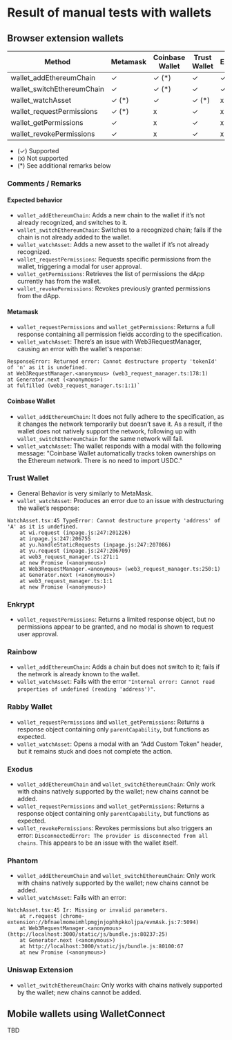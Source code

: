 # Result of manual tests with wallets

## Browser extension wallets

| Method                     | Metamask | Coinbase Wallet | Trust Wallet | Enkrypt | Rainbow | Rabby Wallet | Exodus | Phantom | Uniswap Extension |
| -------------------------- | -------- | --------------- | ------------ | ------- | ------- | ------------ | ------ | ------- | ----------------- |
| wallet_addEthereumChain    | ✓        | ✓ (\*)          | ✓            | ✓       | ✓ (\*)  | ✓            | x (\*) | x (\*)  | x                 |
| wallet_switchEthereumChain | ✓        | ✓ (\*)          | ✓            | ✓       | ✓       | ✓            | ✓ (\*) | ✓ (\*)  | ✓ (\*)            |
| wallet_watchAsset          | ✓ (\*)   | ✓               | ✓ (\*)       | x       | ✓ (\*)  | ✓ (\*)       | x      | ✓ (\*)  | x                 |
| wallet_requestPermissions  | ✓ (\*)   | x               | ✓            | x (\*)  | x       | ✓            | ✓      | ✓       | ✓                 |
| wallet_getPermissions      | ✓        | x               | ✓            | x       | x       | ✓            | ✓      | ✓       | ✓                 |
| wallet_revokePermissions   | ✓        | x               | ✓            | x       | x       | ✓            | ✓ (\*) | x       | ✓                 |

- (✓) Supported
- (x) Not supported
- (\*) See additional remarks below

### Comments / Remarks

#### Expected behavior

- `wallet_addEthereumChain`: Adds a new chain to the wallet if it’s not already recognized, and switches to it.
- `wallet_switchEthereumChain`: Switches to a recognized chain; fails if the chain is not already added to the wallet.
- `wallet_watchAsset`: Adds a new asset to the wallet if it’s not already recognized.
- `wallet_requestPermissions`: Requests specific permissions from the wallet, triggering a modal for user approval.
- `wallet_getPermissions`: Retrieves the list of permissions the dApp currently has from the wallet.
- `wallet_revokePermissions`: Revokes previously granted permissions from the dApp.

#### Metamask

- `wallet_requestPermissions` and `wallet_getPermissions`: Returns a full response containing all permission fields according to the specification.
- `wallet_watchAsset`: There’s an issue with Web3RequestManager, causing an error with the wallet's response:

```
ResponseError: Returned error: Cannot destructure property 'tokenId' of 'n' as it is undefined.
at Web3RequestManager.<anonymous> (web3_request_manager.ts:178:1)
at Generator.next (<anonymous>)
at fulfilled (web3_request_manager.ts:1:1)`
```

#### Coinbase Wallet

- `wallet_addEthereumChain`: It does not fully adhere to the specification, as it changes the network temporarily but doesn’t save it. As a result, if the wallet does not natively support the network, following up with `wallet_switchEthereumChain` for the same network will fail.
- `wallet_watchAsset`: The wallet responds with a modal with the following message: "Coinbase Wallet automatically tracks token ownerships on the Ethereum network. There is no need to import USDC."

### Trust Wallet

- General Behavior is very similarly to MetaMask.
- `wallet_watchAsset`: Produces an error due to an issue with destructuring the wallet’s response:

```
WatchAsset.tsx:45 TypeError: Cannot destructure property 'address' of 'A' as it is undefined.
    at wi.request (inpage.js:247:201226)
    at inpage.js:247:206755
    at yu.handleStaticRequests (inpage.js:247:207086)
    at yu.request (inpage.js:247:206709)
    at web3_request_manager.ts:271:1
    at new Promise (<anonymous>)
    at Web3RequestManager.<anonymous> (web3_request_manager.ts:250:1)
    at Generator.next (<anonymous>)
    at web3_request_manager.ts:1:1
    at new Promise (<anonymous>)
```

### Enkrypt

- `wallet_requestPermissions`: Returns a limited response object, but no permissions appear to be granted, and no modal is shown to request user approval.

### Rainbow

- `wallet_addEthereumChain`: Adds a chain but does not switch to it; fails if the network is already known to the wallet.
- `wallet_watchAsset`: Fails with the error `"Internal error: Cannot read properties of undefined (reading 'address')"`.

### Rabby Wallet

- `wallet_requestPermissions` and `wallet_getPermissions`: Returns a response object containing only `parentCapability`, but functions as expected.
- `wallet_watchAsset`: Opens a modal with an “Add Custom Token” header, but it remains stuck and does not complete the action.

### Exodus

- `wallet_addEthereumChain` and `wallet_switchEthereumChain`: Only work with chains natively supported by the wallet; new chains cannot be added.
- `wallet_requestPermissions` and `wallet_getPermissions`: Returns a response object containing only `parentCapability`, but functions as expected.
- `wallet_revokePermissions`: Revokes permissions but also triggers an error: `DisconnectedError: The provider is disconnected from all chains`. This appears to be an issue with the wallet itself.

### Phantom

- `wallet_addEthereumChain` and `wallet_switchEthereumChain`: Only work with chains natively supported by the wallet; new chains cannot be added.
- `wallet_watchAsset`: Fails with an error:

```
WatchAsset.tsx:45 Ir: Missing or invalid parameters.
    at r.request (chrome-extension://bfnaelmomeimhlpmgjnjophhpkkoljpa/evmAsk.js:7:5094)
    at Web3RequestManager.<anonymous> (http://localhost:3000/static/js/bundle.js:80237:25)
    at Generator.next (<anonymous>)
    at http://localhost:3000/static/js/bundle.js:80100:67
    at new Promise (<anonymous>)
```

### Uniswap Extension

- `wallet_switchEthereumChain`: Only works with chains natively supported by the wallet; new chains cannot be added.

## Mobile wallets using WalletConnect

TBD
